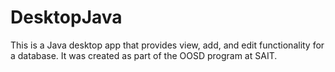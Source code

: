 # DesktopJava
This is a Java desktop app that provides view, add, and edit functionality for a database.
It was created as part of the OOSD program at SAIT.
